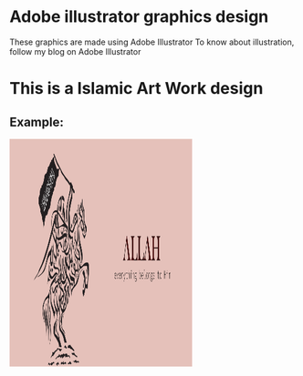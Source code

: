 # Adobe illustrator graphics design
 These graphics are made using Adobe Illustrator  To know about illustration, follow my blog on Adobe Illustrator


# This is a Islamic Art Work design

## Example:

<img src="https://github.com/Rayhan1996/Adobe-illustrator-graphics-design/blob/main/Islamic%20art%20work/art_work.png" width="320" height="400" />
